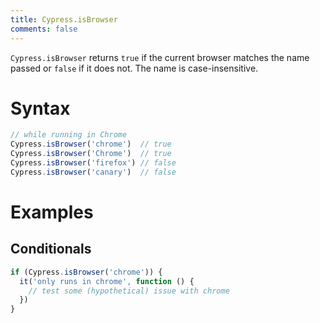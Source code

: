 ```yaml
---
title: Cypress.isBrowser
comments: false
---
```


`Cypress.isBrowser` returns `true` if the current browser matches the name passed or `false` if it does not. The name is case-insensitive.

# Syntax

```javascript
// while running in Chrome
Cypress.isBrowser('chrome')  // true
Cypress.isBrowser('Chrome')  // true
Cypress.isBrowser('firefox') // false
Cypress.isBrowser('canary')  // false
```

# Examples

## Conditionals

```javascript
if (Cypress.isBrowser('chrome')) {
  it('only runs in chrome', function () {
    // test some (hypothetical) issue with chrome
  })
}
```
